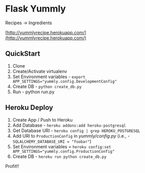 # Flask Yummly

Recipes -> Ingredients

[http://yummlyrecipe.herokuapp.com/](http://yummlyrecipe.herokuapp.com/)

## QuickStart

1. Clone
1. Create/Activate virtualenv
1. Set Environment variables - `export APP_SETTINGS="yummly.config.DevelopmentConfig"`
1. Create DB - `python create_db.py`
1. Run - python run.py

## Heroku Deploy

1. Create App / Push to Heroku
1. Add Database - `heroku addons:add heroku-postgresql`
1. Get Database URI - `heroku config | grep HEROKU_POSTGRESQL`
1. Add URI to `ProductionConfig` in *yummly/config.py* (i.e., - `SQLALCHEMY_DATABASE_URI = "foobar"`)
1. Set Environment variables = `heroku config:set APP_SETTINGS="yummly.config.ProductionConfig"`
1. Create DB - `heroku run python create_db.py`

Profit!!